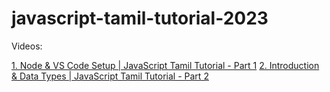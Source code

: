 # javascript-tamil-tutorial-2023

Videos:

[1. Node & VS Code Setup | JavaScript Tamil Tutorial - Part 1](https://youtu.be/2NVuia61QbE)
[2. Introduction & Data Types | JavaScript Tamil Tutorial - Part 2](https://youtu.be/DbTMdEJPS2Q)